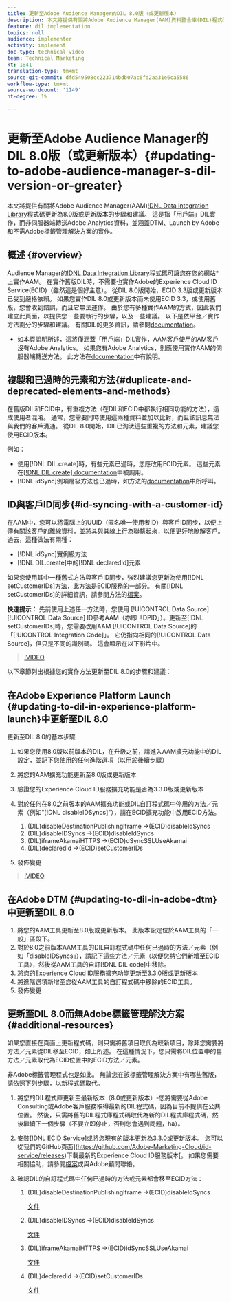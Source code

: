 ```yaml
---
title: 更新至Adobe Audience Manager的DIL 8.0版（或更新版本）
description: 本文將提供有關將Adobe Audience Manager(AAM)資料整合庫(DIL)程式碼更新至8.0版或更新版本的步驟和建議。 這是指「用戶端」DIL實作，而非伺服器端轉送Adobe Analytics資料，並涵蓋DTM、Launch by Adobe和不需Adobe標籤管理解決方案的實作。
feature: dil implementation
topics: null
audience: implementer
activity: implement
doc-type: technical video
team: Technical Marketing
kt: 1841
translation-type: tm+mt
source-git-commit: dfd549508cc223714bdb07ac6fd2aa31e6ca5586
workflow-type: tm+mt
source-wordcount: '1149'
ht-degree: 1%

---
```



# 更新至Adobe Audience Manager的DIL 8.0版（或更新版本）{#updating-to-adobe-audience-manager-s-dil-version-or-greater}

本文將提供有關將Adobe Audience Manager(AAM)[!DNL Data Integration Library](DIL)程式碼更新為8.0版或更新版本的步驟和建議。 這是指「用戶端」DIL實作，而非伺服器端轉送Adobe Analytics資料，並涵蓋DTM、Launch by Adobe和不需Adobe標籤管理解決方案的實作。

## 概述 {#overview}

Audience Manager的[!DNL Data Integration Library](DIL)程式碼可讓您在您的網站*上實作AAM。 在實作舊版DIL時，不需要也實作Adobe的Experience Cloud ID Service(ECID)（雖然這是個好主意）。 從DIL 8.0版開始，ECID 3.3版或更新版本已受到嚴格依賴。 如果您實作DIL 8.0或更新版本而未使用ECID 3.3，或使用舊版，您會收到錯誤，而且它無法運作。 由於您有多種實作AAM的方式，因此我們建立此頁面，以提供您一些要執行的步驟，以及一些建議。 以下是依平台／實作方法劃分的步驟和建議。 有關DIL的更多資訊，請參閱[documentation](https://marketing.adobe.com/resources/help/en_US/aam/c_dil.html)。

* 如本頁說明所述，這將僅涵蓋「用戶端」DIL實作，AAM客戶使用的AM客戶沒有Adobe Analytics。 如果您有Adobe Analytics，則應使用實作AAM的伺服器端轉送方法。 此方法在[documentation](https://marketing.adobe.com/resources/help/en_US/reference/ssf.html)中有說明。

## 複製和已過時的元素和方法{#duplicate-and-deprecated-elements-and-methods}

在舊版DIL和ECID中，有重複方法（在DIL和ECID中都執行相同功能的方法），造成使用者混淆。 通常，您需要同時使用這兩種資料並加以比對，而且該訊息無法與我們的客戶溝通。 從DIL 8.0開始，DIL已淘汰這些重複的方法和元素，建議您使用ECID版本。

例如：

* 使用[!DNL DIL.create]時，有些元素已過時，您應改用ECID元素。 這些元素在[[!DNL DIL.create] documentation](https://marketing.adobe.com/resources/help/en_US/aam/r_dil_create.html)中被調用。
* [!DNL idSync]例項層級方法也已過時，如方法的[documentation](https://marketing.adobe.com/resources/help/en_US/aam/r_dil_idsync.html)中所呼叫。

## ID與客戶ID同步{#id-syncing-with-a-customer-id}

在AAM中，您可以將電腦上的UUID（匿名唯一使用者ID）與客戶ID同步，以便上傳有關該客戶的離線資料，並將其與其線上行為聯繫起來，以便更好地瞭解客戶。 過去，這種做法有兩種：

* [!DNL idSync]實例級方法
* [!DNL DIL.create]中的[!DNL declaredId]元素

如果您使用其中一種舊式方法與客戶ID同步，強烈建議您更新為使用[!DNL setCustomerIDs]方法，此方法是ECID服務的一部分。 有關[!DNL setCustomerIDs]的詳細資訊，請參閱方法的[檔案](https://marketing.adobe.com/resources/help/en_US/mcvid/mcvid_setcustomerids.html)。

**快速提示：** 先前使用上述任一方法時，您使用 [!UICONTROL Data Source]  [!UICONTROL Data Source] ID參考AAM（亦即「DPID」）。更新至[!DNL setCustomerIDs]時，您需要改用AAM [!UICONTROL Data Source]的「[!UICONTROL Integration Code]」。 它仍指向相同的[!UICONTROL Data Source]，但只是不同的識別碼。 這會顯示在以下影片中。

>[!VIDEO](https://video.tv.adobe.com/v/23873/?quality=12)

以下章節列出根據您的實作方法更新至DIL 8.0的步驟和建議：

## 在Adobe Experience Platform Launch {#updating-to-dil-in-experience-platform-launch}中更新至DIL 8.0

更新至DIL 8.0的基本步驟

1. 如果您使用8.0版以前版本的DIL，在升級之前，請進入AAM擴充功能中的DIL設定，並記下您使用的任何進階選項（以用於後續步驟）
1. 將您的AAM擴充功能更新至8.0版或更新版本
1. 驗證您的Experience Cloud ID服務擴充功能是否為3.3.0版或更新版本
1. 對於任何在8.0之前版本的AAM擴充功能或DIL自訂程式碼中停用的方法／元素（例如&quot;[!DNL disableIDSyncs]&quot;），請在ECID擴充功能中啟用ECID方法。

   1. (DIL)disableDestinationPublishingIframe ->(ECID)disableIdSyncs
   1. (DIL)disableIDSyncs ->(ECID)disableIdSyncs
   1. (DIL)iframeAkamaiHTTPS ->(ECID)dSyncSSLUseAkamai
   1. (DIL)declaredId ->(ECID)setCustomerIDs

1. 發佈變更

>[!VIDEO](https://video.tv.adobe.com/v/23874/?quality=12)

## 在Adobe DTM {#updating-to-dil-in-adobe-dtm}中更新至DIL 8.0

1. 將您的AAM工具更新至8.0版或更新版本。 此版本設定位於AAM工具的「一般」區段下。
1. 對於8.0之前版本AAM工具的DIL自訂程式碼中任何已過時的方法／元素（例如「disableIDSyncs」），請記下這些方法／元素（以便您將它們新增至ECID工具），然後從AAM工具的自訂[!DNL DIL code]中移除。
1. 將您的Experience Cloud ID服務擴充功能更新至3.3.0版或更新版本
1. 將進階選項新增至您從AAM工具的自訂程式碼中移除的ECID工具。
1. 發佈變更

## 更新至DIL 8.0而無Adobe標籤管理解決方案{#additional-resources}

如果您直接在頁面上更新程式碼，則只需將舊項目取代為較新項目，除非您需要將方法／元素從DIL移至ECID，如上所述。 在這種情況下，您只需將DIL位置中的舊方法／元素取代為ECID位置中的ECID方法／元素。

非Adobe標籤管理程式也是如此。 無論您在該標籤管理解決方案中有哪些舊版，請依照下列步驟，以新程式碼取代。

1. 將您的DIL程式庫更新至最新版本（8.0或更新版本）-您將需要從Adobe Consulting或Adobe客戶服務取得最新的DIL程式碼，因為目前不提供在公共位置。 然後，只需將舊的DIL程式庫程式碼取代為新的DIL程式庫程式碼，然後繼續下一個步驟（不要立即停止，否則您會遇到問題，ha）。
1. 安裝[!DNL ECID Service]或將您現有的版本更新為3.3.0或更新版本。 您可以從我們的GitHub頁面](https://github.com/Adobe-Marketing-Cloud/id-service/releases)下載最新的Experience Cloud ID服務版本[。 如果您需要相關協助，請參閱[檔案](https://marketing.adobe.com/resources/help/en_US/mcvid/)或與Adobe顧問聯絡。

1. 確認DIL的自訂程式碼中任何已過時的方法或元素都會移至ECID方法：

   1. (DIL)disableDestinationPublishingIframe ->(ECID)disableIdSyncs

      [文件](https://marketing.adobe.com/resources/help/en_US/mcvid/mcvid-disableidsync.html)

   1. (DIL)disableIDSyncs ->(ECID)disableIdSyncs

      [文件](https://marketing.adobe.com/resources/help/en_US/mcvid/mcvid-disableidsync.html)

   1. (DIL)iframeAkamaiHTTPS ->(ECID)idSyncSSLUseAkamai

      [文件](https://marketing.adobe.com/resources/help/en_US/aam/r_dil_create.html)

   1. (DIL)declaredId ->(ECID)setCustomerIDs

      [文件](https://marketing.adobe.com/resources/help/en_US/mcvid/mcvid_setcustomerids.html)